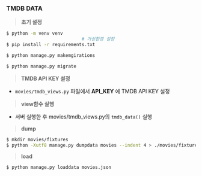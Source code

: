 ### TMDB DATA

> **초기 설정**

```bash
$ python -m venv venv
                            # 가상환경 설정
$ pip install -r requirements.txt

$ python manage.py makemgirations

$ python manage.py migrate
```

> **TMDB API KEY 설정**

- `movies/tmdb_views.py` 파일에서 **API_KEY** 에 TMDB API KEY 설정 

> **view함수 실행**

- 서버 실행한 후 movies/tmdb_views.py의 `tmdb_data()` 실행 

> **dump**

```bash
$ mkdir movies/fixtures
$ python -Xutf8 manage.py dumpdata movies --indent 4 > ./movies/fixtures/movies.json
```

> **load**

```bash
$ python manage.py loaddata movies.json
```
